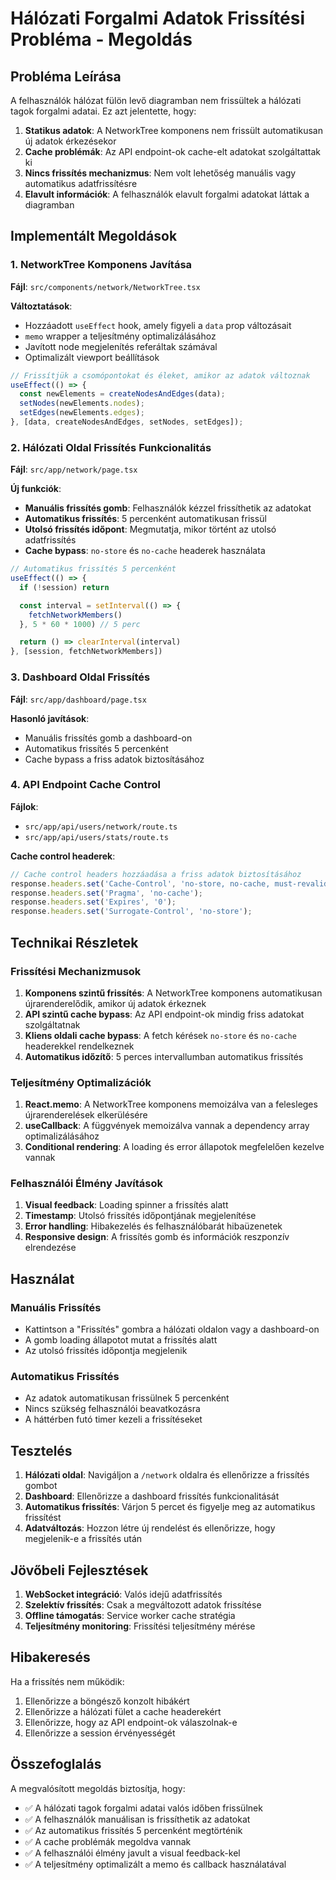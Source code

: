 # Hálózati Forgalmi Adatok Frissítési Probléma - Megoldás

## Probléma Leírása

A felhasználók hálózat fülön levő diagramban nem frissültek a hálózati tagok forgalmi adatai. Ez azt jelentette, hogy:

1. **Statikus adatok**: A NetworkTree komponens nem frissült automatikusan új adatok érkezésekor
2. **Cache problémák**: Az API endpoint-ok cache-elt adatokat szolgáltattak ki
3. **Nincs frissítés mechanizmus**: Nem volt lehetőség manuális vagy automatikus adatfrissítésre
4. **Elavult információk**: A felhasználók elavult forgalmi adatokat láttak a diagramban

## Implementált Megoldások

### 1. NetworkTree Komponens Javítása

**Fájl**: `src/components/network/NetworkTree.tsx`

**Változtatások**:
- Hozzáadott `useEffect` hook, amely figyeli a `data` prop változásait
- `memo` wrapper a teljesítmény optimalizálásához
- Javított node megjelenítés referáltak számával
- Optimalizált viewport beállítások

```typescript
// Frissítjük a csomópontokat és éleket, amikor az adatok változnak
useEffect(() => {
  const newElements = createNodesAndEdges(data);
  setNodes(newElements.nodes);
  setEdges(newElements.edges);
}, [data, createNodesAndEdges, setNodes, setEdges]);
```

### 2. Hálózati Oldal Frissítés Funkcionalitás

**Fájl**: `src/app/network/page.tsx`

**Új funkciók**:
- **Manuális frissítés gomb**: Felhasználók kézzel frissíthetik az adatokat
- **Automatikus frissítés**: 5 percenként automatikusan frissül
- **Utolsó frissítés időpont**: Megmutatja, mikor történt az utolsó adatfrissítés
- **Cache bypass**: `no-store` és `no-cache` headerek használata

```typescript
// Automatikus frissítés 5 percenként
useEffect(() => {
  if (!session) return

  const interval = setInterval(() => {
    fetchNetworkMembers()
  }, 5 * 60 * 1000) // 5 perc

  return () => clearInterval(interval)
}, [session, fetchNetworkMembers])
```

### 3. Dashboard Oldal Frissítés

**Fájl**: `src/app/dashboard/page.tsx`

**Hasonló javítások**:
- Manuális frissítés gomb a dashboard-on
- Automatikus frissítés 5 percenként
- Cache bypass a friss adatok biztosításához

### 4. API Endpoint Cache Control

**Fájlok**: 
- `src/app/api/users/network/route.ts`
- `src/app/api/users/stats/route.ts`

**Cache control headerek**:
```typescript
// Cache control headers hozzáadása a friss adatok biztosításához
response.headers.set('Cache-Control', 'no-store, no-cache, must-revalidate, proxy-revalidate');
response.headers.set('Pragma', 'no-cache');
response.headers.set('Expires', '0');
response.headers.set('Surrogate-Control', 'no-store');
```

## Technikai Részletek

### Frissítési Mechanizmusok

1. **Komponens szintű frissítés**: A NetworkTree komponens automatikusan újrarenderelődik, amikor új adatok érkeznek
2. **API szintű cache bypass**: Az API endpoint-ok mindig friss adatokat szolgáltatnak
3. **Kliens oldali cache bypass**: A fetch kérések `no-store` és `no-cache` headerekkel rendelkeznek
4. **Automatikus időzítő**: 5 perces intervallumban automatikus frissítés

### Teljesítmény Optimalizációk

1. **React.memo**: A NetworkTree komponens memoizálva van a felesleges újrarenderelések elkerülésére
2. **useCallback**: A függvények memoizálva vannak a dependency array optimalizálásához
3. **Conditional rendering**: A loading és error állapotok megfelelően kezelve vannak

### Felhasználói Élmény Javítások

1. **Visual feedback**: Loading spinner a frissítés alatt
2. **Timestamp**: Utolsó frissítés időpontjának megjelenítése
3. **Error handling**: Hibakezelés és felhasználóbarát hibaüzenetek
4. **Responsive design**: A frissítés gomb és információk reszponzív elrendezése

## Használat

### Manuális Frissítés
- Kattintson a "Frissítés" gombra a hálózati oldalon vagy a dashboard-on
- A gomb loading állapotot mutat a frissítés alatt
- Az utolsó frissítés időpontja megjelenik

### Automatikus Frissítés
- Az adatok automatikusan frissülnek 5 percenként
- Nincs szükség felhasználói beavatkozásra
- A háttérben futó timer kezeli a frissítéseket

## Tesztelés

1. **Hálózati oldal**: Navigáljon a `/network` oldalra és ellenőrizze a frissítés gombot
2. **Dashboard**: Ellenőrizze a dashboard frissítés funkcionalitását
3. **Automatikus frissítés**: Várjon 5 percet és figyelje meg az automatikus frissítést
4. **Adatváltozás**: Hozzon létre új rendelést és ellenőrizze, hogy megjelenik-e a frissítés után

## Jövőbeli Fejlesztések

1. **WebSocket integráció**: Valós idejű adatfrissítés
2. **Szelektív frissítés**: Csak a megváltozott adatok frissítése
3. **Offline támogatás**: Service worker cache stratégia
4. **Teljesítmény monitoring**: Frissítési teljesítmény mérése

## Hibakeresés

Ha a frissítés nem működik:

1. Ellenőrizze a böngésző konzolt hibákért
2. Ellenőrizze a hálózati fület a cache headerekért
3. Ellenőrizze, hogy az API endpoint-ok válaszolnak-e
4. Ellenőrizze a session érvényességét

## Összefoglalás

A megvalósított megoldás biztosítja, hogy:
- ✅ A hálózati tagok forgalmi adatai valós időben frissülnek
- ✅ A felhasználók manuálisan is frissíthetik az adatokat
- ✅ Az automatikus frissítés 5 percenként megtörténik
- ✅ A cache problémák megoldva vannak
- ✅ A felhasználói élmény javult a visual feedback-kel
- ✅ A teljesítmény optimalizált a memo és callback használatával 